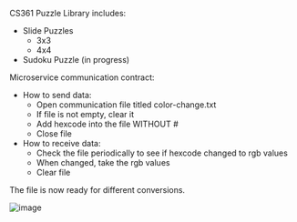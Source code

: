 CS361
Puzzle Library includes:
- Slide Puzzles
  - 3x3
  - 4x4
- Sudoku Puzzle (in progress)


Microservice communication contract:
- How to send data:
  - Open communication file titled color-change.txt
  - If file is not empty, clear it
  - Add hexcode into the file WITHOUT #
  - Close file
- How to receive data:
  - Check the file periodically to see if hexcode changed to rgb values
  - When changed, take the rgb values
  - Clear file

The file is now ready for different conversions. 

![image](https://user-images.githubusercontent.com/49286300/217630220-68355cf3-62ac-4b23-a544-647f38e58518.png)

